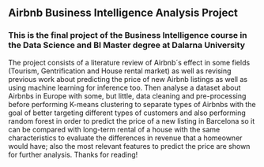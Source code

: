 ## Airbnb Business Intelligence Analysis Project 
### This is the final project of the Business Intelligence course in the Data Science and BI Master degree at Dalarna University
The project consists of a literature review of Airbnb´s effect in some fields (Tourism, Gentrification and House rental market) as well as revising previous work about predicting the price of new Airbnb listings as well as using machine learning for inference too. Then analyse a dataset about Airbnbs in Europe with some, but little, data cleaning and pre-processing before performing K-means clustering to separate types of Airbnbs with the goal of better targeting different types of customers and also performing random forest in order to predict the price of a new listing in Barcelona so it can be compared with long-term rental of a house with the same characteristics to evaluate the differences in revenue that a homeowner would have; also the most relevant features to predict the price are shown for further analysis.
Thanks for reading!
